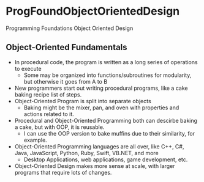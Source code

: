 # ProgFoundObjectOrientedDesign
Programming Foundations Object Oriented Design

## Object-Oriented Fundamentals
* In procedural code, the program is written as a long series of operations to execute
  * Some may be organized into functions/subroutines for modularity, but otherwise it goes from A to B
* New programmers start out writing procedural programs, like a cake baking recipe list of steps.
* Object-Oriented Program is split into separate objects
  * Baking might be the mixer, pan, and oven with properties and actions related to it.
* Procedural and Object-Oriented Programming both can descirbe baking a cake, but with OOP, it is reusable.
  * I can use the OOP version to bake muffins due to their similarity, for example.
* Object-Oriented Programming languages are all over, like C++, C#, Java, JavaScript, Python, Ruby, Swift, VB.NET, and more
  * Desktop Applications, web applications, game development, etc.
* Object-Oriented Design makes more sense at scale, with larger programs that require lots of changes.

